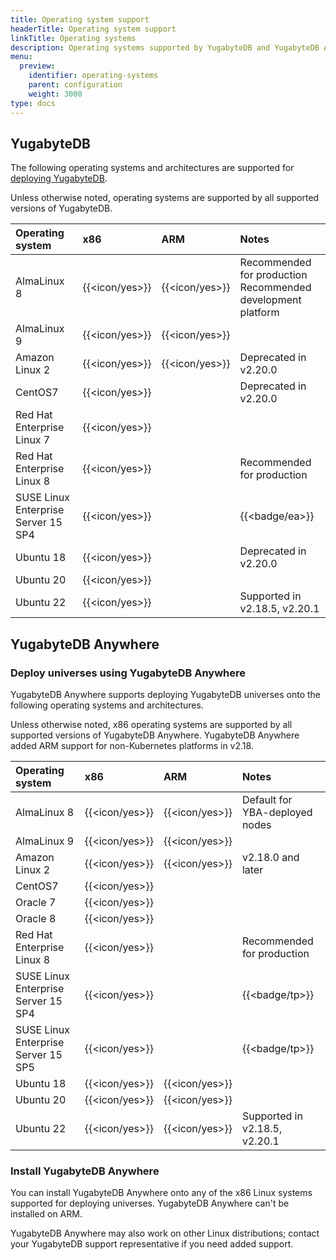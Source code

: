 ```yaml
---
title: Operating system support
headerTitle: Operating system support
linkTitle: Operating systems
description: Operating systems supported by YugabyteDB and YugabyteDB Anywhere.
menu:
  preview:
    identifier: operating-systems
    parent: configuration
    weight: 3000
type: docs
---
```


## YugabyteDB

The following operating systems and architectures are supported for [deploying YugabyteDB](../../../deploy/manual-deployment/).

Unless otherwise noted, operating systems are supported by all supported versions of YugabyteDB.

| Operating system | x86            | ARM            | Notes |
| :--------------- | :------------- | :------------- | :---- |
| AlmaLinux 8      | {{<icon/yes>}} | {{<icon/yes>}} | Recommended for production<br>Recommended development platform |
| AlmaLinux 9      | {{<icon/yes>}} | {{<icon/yes>}} |       |
| Amazon Linux 2   | {{<icon/yes>}} | {{<icon/yes>}} | Deprecated in v2.20.0 |
| CentOS7          | {{<icon/yes>}} |                | Deprecated in v2.20.0 |
| Red Hat Enterprise Linux 7 | {{<icon/yes>}} |      |       |
| Red Hat Enterprise Linux 8 | {{<icon/yes>}} |      | Recommended for production |
| SUSE Linux Enterprise Server 15 SP4 | {{<icon/yes>}} |     | {{<badge/ea>}} |
| Ubuntu 18        | {{<icon/yes>}} |                | Deprecated in v2.20.0 |
| Ubuntu 20        | {{<icon/yes>}} |                |       |
| Ubuntu 22        | {{<icon/yes>}} |                | Supported in v2.18.5, v2.20.1 |

## YugabyteDB Anywhere

### Deploy universes using YugabyteDB Anywhere

YugabyteDB Anywhere supports deploying YugabyteDB universes onto the following operating systems and architectures.

Unless otherwise noted, x86 operating systems are supported by all supported versions of YugabyteDB Anywhere. YugabyteDB Anywhere added ARM support for non-Kubernetes platforms in v2.18.

| Operating system | x86            | ARM            | Notes |
| :--------------- | :------------- | :------------- | :--- |
| AlmaLinux 8      | {{<icon/yes>}} | {{<icon/yes>}} | Default for YBA-deployed nodes |
| AlmaLinux 9      | {{<icon/yes>}} | {{<icon/yes>}} |  |
| Amazon Linux 2   | {{<icon/yes>}} | {{<icon/yes>}} | v2.18.0 and later |
| CentOS7          | {{<icon/yes>}} |                | |
| Oracle 7         | {{<icon/yes>}} |                | |
| Oracle 8         | {{<icon/yes>}} |                | |
| Red Hat Enterprise Linux 8 | {{<icon/yes>}} |      | Recommended for production |
| SUSE Linux Enterprise Server 15 SP4 | {{<icon/yes>}} |   | {{<badge/tp>}} |
| SUSE Linux Enterprise Server 15 SP5 | {{<icon/yes>}} |   | {{<badge/tp>}} |
| Ubuntu 18        | {{<icon/yes>}} | {{<icon/yes>}} | |
| Ubuntu 20        | {{<icon/yes>}} | {{<icon/yes>}} | |
| Ubuntu 22        | {{<icon/yes>}} | {{<icon/yes>}} | Supported in v2.18.5, v2.20.1 |

### Install YugabyteDB Anywhere

You can install YugabyteDB Anywhere onto any of the x86 Linux systems supported for deploying universes. YugabyteDB Anywhere can't be installed on ARM.

YugabyteDB Anywhere may also work on other Linux distributions; contact your YugabyteDB support representative if you need added support.
